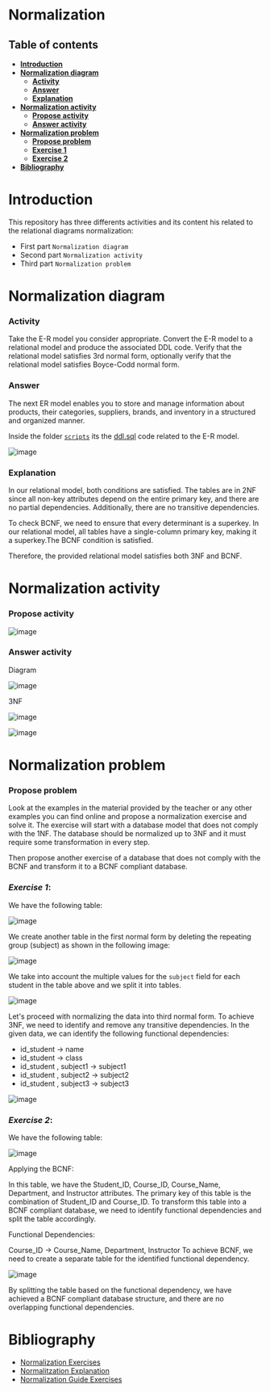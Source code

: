 # Normalization
## Table of contents
 * [**Introduction**](#introduction)
 * [**Normalization diagram**](#normalization-diagram)
    * [**Activity**](#activity)
    * [**Answer**](#answer)
    * [**Explanation**](#explanation) 
 * [**Normalization activity**](#normalization-activity)
    * [**Propose activity**](#propose-activity)
    * [**Answer activity**](#answer-activity)
 * [**Normalization problem**](#normalization-problem)
    * [**Propose problem**](#propose-problem)
    * [**Exercise 1**](#exercise-1)
    * [**Exercise 2**](#exercise-2)
 * [**Bibliography**](#bibliography)

# Introduction

This repository has three differents activities and its content his related to the relational diagrams normalization:
   - First part ````Normalization diagram````
   - Second part ````Normalization activity````
   - Third part ````Normalization problem````

# Normalization diagram

### Activity

Take the E-R model you consider appropriate. Convert the E-R model to a relational model and produce the associated DDL code.
Verify that the relational model satisfies 3rd normal form, optionally verify that the relational model satisfies Boyce-Codd normal form.

### Answer

The next ER model enables you to store and manage information about products, their categories, suppliers, brands, and inventory in a structured and organized manner.

Inside the folder [````scripts````](https://github.com/SPiedra955/er_normalization/tree/main/scripts) its the [ddl.sql](https://github.com/SPiedra955/er_normalization/blob/main/scripts/ddl.sql) code related to the E-R model.

![image](https://github.com/SPiedra955/er_normalization/assets/114516225/4fc68c05-b0fc-4b7e-ae1a-7910a7567a09)

### Explanation

In our relational model, both conditions are satisfied. The tables are in 2NF since all non-key attributes depend on the entire primary key, and there are no partial dependencies. Additionally, there are no transitive dependencies.

To check BCNF, we need to ensure that every determinant is a superkey. In our relational model, all tables have a single-column primary key, making it a superkey.The BCNF condition is satisfied.

Therefore, the provided relational model satisfies both 3NF and BCNF.

# Normalization activity

### Propose activity

![image](https://github.com/SPiedra955/er_normalization/assets/114516225/cdd1e290-c2cc-46cc-8d43-9dfcd6b1f01d)

### Answer activity

Diagram 

![image](https://github.com/SPiedra955/er_normalization/assets/114516225/5f2716bb-c99b-417a-9a71-a76b74150062)

3NF

![image](https://github.com/SPiedra955/er_normalization/assets/114516225/bed64846-4082-482d-8e70-1a0cfb5dfad0)

![image](https://github.com/SPiedra955/er_normalization/assets/114516225/1d83b25e-3e84-4763-a93c-cb3d4c4ba6a0)


# Normalization problem

### Propose problem

Look at the examples in the material provided by the teacher or any other examples you can find online and propose a normalization exercise and solve it. The exercise will start with a database model that does not comply with the 1NF. The database should be normalized up to 3NF and it must require some transformation in every step.

Then propose another exercise of a database that does not comply with the BCNF and transform it to a BCNF compliant database.

### ___Exercise 1___:

We have the following table:

![image](https://github.com/SPiedra955/er_normalization/assets/114516225/f8ad4dbb-b150-4093-8cc3-318bf31f6d2f)

We create another table in the first normal form by deleting the repeating group (subject) as shown in the following image:

![image](https://github.com/SPiedra955/er_normalization/assets/114516225/9cb4ab39-1710-45d5-af3d-452cdc016a68)

We take into account the multiple values for the ````subject```` field for each student in the table above and we split it into tables.

![image](https://github.com/SPiedra955/er_normalization/assets/114516225/6e05c403-ff26-43eb-8ba1-ea2a6f7734f2)

Let's proceed with normalizing the data into third normal form. To achieve 3NF, we need to identify and remove any transitive dependencies.
In the given data, we can identify the following functional dependencies:

- id_student → name
- id_student → class
- id_student , subject1 → subject1 
- id_student , subject2 → subject2 
- id_student , subject3 → subject3 

![image](https://github.com/SPiedra955/er_normalization/assets/114516225/5c8ba96e-f805-41f9-9815-2899208602b1)

### ___Exercise 2___:

We have the following table:

![image](https://github.com/SPiedra955/er_normalization/assets/114516225/d2ecbeb7-9ae7-4bf5-84c7-611d8aa086da)

Applying the BCNF:

In this table, we have the Student_ID, Course_ID, Course_Name, Department, and Instructor attributes. The primary key of this table is the combination of Student_ID and Course_ID.
To transform this table into a BCNF compliant database, we need to identify functional dependencies and split the table accordingly.

Functional Dependencies:

Course_ID → Course_Name, Department, Instructor
To achieve BCNF, we need to create a separate table for the identified functional dependency.

![image](https://github.com/SPiedra955/er_normalization/assets/114516225/5d03728f-697a-4477-930a-e2093e9db681)

By splitting the table based on the functional dependency, we have achieved a BCNF compliant database structure, and there are no overlapping functional dependencies.

# Bibliography

- [Normalization Exercises](https://www.studocu.com/es/document/universidad-san-jorge/lidia/ejercicios-normalizacion-base-de-datos/40941683)
- [Normalitzation Explanation](https://learn.microsoft.com/es-es/office/troubleshoot/access/database-normalization-description)
- [Normalization Guide Exercises](https://www.grch.com.ar/docs/bd/materia/11077/Normalizacion_ejercicios.pdf)


